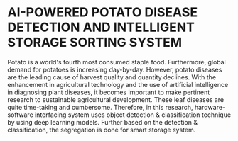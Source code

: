 # AI-POWERED POTATO DISEASE DETECTION AND INTELLIGENT STORAGE SORTING SYSTEM                                                                                              
Potato is a world's fourth most consumed staple food. Furthermore, global demand for potatoes is increasing day-by-day. However, potato diseases are the leading cause of harvest quality and quantity declines. With the enhancement in agricultural technology and the use of artificial intelligence in diagnosing plant diseases, it becomes important to make pertinent research to sustainable agricultural development. These leaf diseases are quite time-taking and cumbersome. Therefore, in this research, hardware-software interfacing system uses object detection & classification technique by using deep learning models. Further based on the detection & classification, the segregation is done for smart storage system.